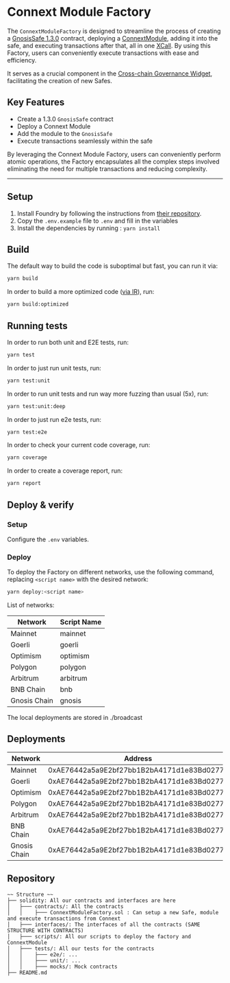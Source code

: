 # Connext Module Factory

The `ConnextModuleFactory` is designed to streamline the process of creating a [GnosisSafe 1.3.0](https://github.com/safe-global/safe-contracts/tree/v1.3.0) contract, deploying a [ConnextModule](https://github.com/gnosis/zodiac-module-connext), adding it into the safe, and executing transactions after that, all in one [XCall](https://docs.connext.network). By using this Factory, users can conveniently execute transactions with ease and efficiency.

It serves as a crucial component in the [Cross-chain Governance Widget](https://github.com/defi-wonderland/crosschain-widget), facilitating the creation of new Safes.

## Key Features

- Create a 1.3.0 `GnosisSafe` contract
- Deploy a Connext Module
- Add the module to the `GnosisSafe`
- Execute transactions seamlessly within the safe

By leveraging the Connext Module Factory, users can conveniently perform atomic operations, the Factory encapsulates all the complex steps involved eliminating the need for multiple transactions and reducing complexity.

---

## Setup

1. Install Foundry by following the instructions from [their repository](https://github.com/foundry-rs/foundry#installation).
2. Copy the `.env.example` file to `.env` and fill in the variables
3. Install the dependencies by running : `yarn install`

## Build

The default way to build the code is suboptimal but fast, you can run it via:

```bash
yarn build
```

In order to build a more optimized code ([via IR](https://docs.soliditylang.org/en/v0.8.15/ir-breaking-changes.html#solidity-ir-based-codegen-changes)), run:

```bash
yarn build:optimized
```

## Running tests

In order to run both unit and E2E tests, run:

```bash
yarn test
```

In order to just run unit tests, run:

```bash
yarn test:unit
```

In order to run unit tests and run way more fuzzing than usual (5x), run:

```bash
yarn test:unit:deep
```

In order to just run e2e tests, run:

```bash
yarn test:e2e
```

In order to check your current code coverage, run:

```bash
yarn coverage
```

In order to create a coverage report, run:

```bash
yarn report
```

## Deploy & verify

### Setup

Configure the `.env` variables.

### Deploy

To deploy the Factory on different networks, use the following command, replacing `<script name>` with the desired network:

```bash
yarn deploy:<script name>
```

List of networks:

| Network      | Script Name |
| ------------ | ----------- |
| Mainnet      | mainnet     |
| Goerli       | goerli      |
| Optimism     | optimism    |
| Polygon      | polygon     |
| Arbitrum     | arbitrum    |
| BNB Chain    | bnb         |
| Gnosis Chain | gnosis      |

The local deployments are stored in ./broadcast

## Deployments

| Network      | Address                                    |
| ------------ | ------------------------------------------ |
| Mainnet      | 0xAE76442a5a9E2bf27bb1B2bA4171d1e83Bd0277c |
| Goerli       | 0xAE76442a5a9E2bf27bb1B2bA4171d1e83Bd0277c |
| Optimism     | 0xAE76442a5a9E2bf27bb1B2bA4171d1e83Bd0277c |
| Polygon      | 0xAE76442a5a9E2bf27bb1B2bA4171d1e83Bd0277c |
| Arbitrum     | 0xAE76442a5a9E2bf27bb1B2bA4171d1e83Bd0277c |
| BNB Chain    | 0xAE76442a5a9E2bf27bb1B2bA4171d1e83Bd0277c |
| Gnosis Chain | 0xAE76442a5a9E2bf27bb1B2bA4171d1e83Bd0277c |

## Repository

```
~~ Structure ~~
├── solidity: All our contracts and interfaces are here
│   ├─── contracts/: All the contracts
│   │    ├─── ConnextModuleFactory.sol : Can setup a new Safe, module and execute transactions from Connext
│   ├─── interfaces/: The interfaces of all the contracts (SAME STRUCTURE WITH CONTRACTS)
│   ├─── scripts/: All our scripts to deploy the factory and ConnextModule
│   ├─── tests/: All our tests for the contracts
│   │    ├─── e2e/: ...
│   │    ├─── unit/: ...
│   │    ├─── mocks/: Mock contracts
├── README.md
```
